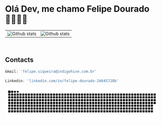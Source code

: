 # Olá Dev, me chamo Felipe Dourado👨🏻‍💻🤙
<table>
  <tr>
    <td>
      <img
        align="left"
        src="https://github-readme-stats.vercel.app/api?username=FS-Dourado&theme=dark&hide_border=false&include_all_commits=true&count_private=true"
        alt="Github stats"
      />
    </td>
    <td>
      <img
        align="left"
        src="https://github-readme-stats.vercel.app/api/top-langs/?username=FS-Dourado&theme=dark&hide_border=false&include_all_commits=true&count_private=true&layout=compact"
        alt="Github stats"
      />
    </td>
  </tr>
</table>
<br />

  ##  Contacts
  ```javascript
  Gmail: 'felipe.siqueira@indigohive.com.br'
  ```
  ```javascript
  Linkedin: 'linkedin.com/in/felipe-dourado-24645728b'
  ```
    
  ![Snake animation](https://github.com/FS-Dourado/FS-Dourado/blob/output/github-contribution-grid-snake.svg)
 
 
